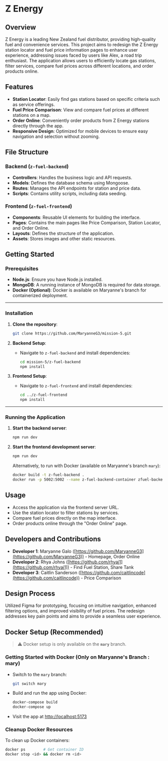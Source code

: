 # Z Energy

## Overview

Z Energy is a leading New Zealand fuel distributor, providing high-quality fuel and convenience services. This project aims to redesign the Z Energy station locator and fuel price information pages to enhance user experience, addressing issues faced by users like Alex, a road trip enthusiast. The application allows users to efficiently locate gas stations, filter services, compare fuel prices across different locations, and order products online.

## Features

- **Station Locator**: Easily find gas stations based on specific criteria such as service offerings.
- **Fuel Price Comparison**: View and compare fuel prices at different stations on a map.
- **Order Online**: Conveniently order products from Z Energy stations directly through the app.
- **Responsive Design**: Optimized for mobile devices to ensure easy navigation and selection without zooming.

## File Structure

### Backend (`z-fuel-backend`)

- **Controllers**: Handles the business logic and API requests.
- **Models**: Defines the database schema using Mongoose.
- **Routes**: Manages the API endpoints for station and price data.
- **Scripts**: Contains utility scripts, including data seeding.

### Frontend (`z-fuel-frontend`)

- **Components**: Reusable UI elements for building the interface.
- **Pages**: Contains the main pages like Price Comparison, Station Locator, and Order Online.
- **Layouts**: Defines the structure of the application.
- **Assets**: Stores images and other static resources.

## Getting Started

### Prerequisites

- **Node.js**: Ensure you have Node.js installed.
- **MongoDB**: A running instance of MongoDB is required for data storage.
- **Docker (Optional)**: Docker is available on Maryanne's branch for containerized deployment.

---

### Installation

1. **Clone the repository**:

   ```bash
   git clone https://github.com/MaryanneG3/mission-5.git
   ```

2. **Backend Setup**:

   - Navigate to `z-fuel-backend` and install dependencies:

     ```bash
     cd mission-5/z-fuel-backend
     npm install
     ```

3. **Frontend Setup**:

   - Navigate to `z-fuel-frontend` and install dependencies:

     ```bash
     cd ../z-fuel-frontend
     npm install
     ```

---

### Running the Application

1. **Start the backend server**:

   ```bash
   npm run dev
   ```

2. **Start the frontend development server**:

   ```bash
   npm run dev
   ```

   Alternatively, to run with Docker (available on Maryanne's branch `mary`):

   ```bash
   docker build -t z-fuel-backend .
   docker run -p 5002:5002 --name z-fuel-backend-container zfuel-backend
   ```

## Usage

- Access the application via the frontend server URL.
- Use the station locator to filter stations by services.
- Compare fuel prices directly on the map interface.
- Order products online through the "Order Online" page.

## Developers and Contributions

- **Developer 1**: Maryanne Galo ([https://github.com/MaryanneG3](https://github.com/MaryanneG3)) - Homepage, Order Online
- **Developer 2**: Rhya Johns ([https://github.com/rhyaj1](https://github.com/rhyaj1)) - Find Fuel Station, Share Tank
- **Developer 3**: Caitlin Sanderson ([https://github.com/caitlincode](https://github.com/caitlincode)) - Price Comparison

## Design Process

Utilized Figma for prototyping, focusing on intuitive navigation, enhanced filtering options, and improved visibility of fuel prices. The redesign addresses key pain points and aims to provide a seamless user experience.

## Docker Setup (Recommended)

> ⚠️ Docker setup is only available on the **`mary`** branch.

### Getting Started with Docker (Only on Maryanne's Branch : mary)

- Switch to the `mary` branch:

  ```bash
  git switch mary
  ```

- Build and run the app using Docker:

  ```bash
  docker-compose build
  docker-compose up
  ```

- Visit the app at [http://localhost:5173](http://localhost:5173)

### Cleanup Docker Resources

To clean up Docker containers:

```bash
docker ps        # Get container ID
docker stop <id> && docker rm <id>
```
